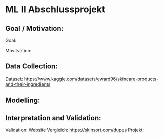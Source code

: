# ML II Abschlussprojekt 

## Goal / Motivation: 

Goal: 

Movitvation: 


## Data Collection: 
Dataset: https://www.kaggle.com/datasets/eward96/skincare-products-and-their-ingredients


## Modelling: 

## Interpretation and Validation: 
Validation: 
Website Vergleich: https://skinsort.com/dupes
Projekt: 
